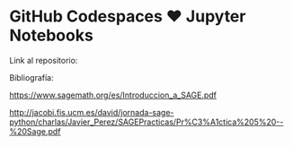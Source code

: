 # GitHub Codespaces ♥️ Jupyter Notebooks

Link al repositorio: 

Bibliografía: 

https://www.sagemath.org/es/Introduccion_a_SAGE.pdf

http://jacobi.fis.ucm.es/david/jornada-sage-python/charlas/Javier_Perez/SAGEPracticas/Pr%C3%A1ctica%205%20--%20Sage.pdf
